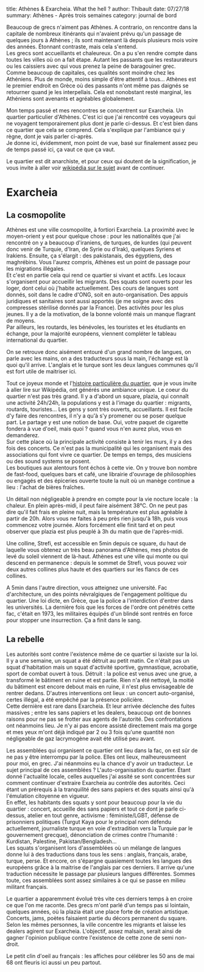 title: Athènes & Exarcheia. What the hell ?
author: Thibault
date: 07/27/18
summary: Athènes - Après trois semaines
category: journal de bord

Beaucoup de grecs n'aiment pas Athènes. A contrario, on rencontre dans la capitale de nombreux itinérants qui n'avaient prévu qu'un passage de quelques jours à Athènes ; ils sont maintenant là depuis plusieurs mois voire des années. Étonnant contraste, mais cela s'entend.  
Les grecs sont accueillants et chaleureux. On a pu s'en rendre compte dans toutes les villes où on a fait étape. Autant les passants que les restaurateurs ou les caissiers avec qui vous prenez la peine de baragouiner grec.  
Comme beaucoup de capitales, ces qualités sont moindre chez les Athéniens. Plus de monde, moins simple d'être attentif à tous... Athènes est le premier endroit en Grèce où des passants n'ont même pas daignés se retourner quand je les interpellais. Cela est nonobstant resté marginal, les Athéniens sont avenants et agréables globalement.  

Mon temps passé et mes rencontres se concentrent sur Exarcheia. Un quartier particulier d'Athènes. C'est ici que j'ai rencontré ces voyageurs qui ne voyagent temporairement plus dont je parle ci-dessus. Et c'est bien dans ce quartier que cela se comprend. Cela s'explique par l'ambiance qui y règne, dont je vais parler ci-après.  
Je donne ici, évidemment, mon point de vue, basé sur finalement assez peu de temps passé ici, ça vaut ce que ça vaut.  

Le quartier est dit anarchiste, et pour ceux qui doutent de la signification, je vous invite à aller voir [wikipédia sur le sujet](https://en.wikipedia.org/wiki/Anarchism) avant de continuer.  


Exarcheia
====

La cosmopolite
-----

Athènes est une ville cosmopolite, à fortiori Exarcheia. La proximité avec le moyen-orient y est pour quelque chose : pour les nationalités que j'ai rencontré on y a beaucoup d'iraniens, de turques, de kurdes (qui peuvent donc venir de Turquie, d'Iran, de Syrie ou d'Irak), quelques Syriens et Irakiens. Ensuite, ça s'élargit : des pakistanais, des égyptiens, des maghrébins. Vous l'aurez compris, Athènes est un point de passage pour les migrations illégales.  
Et c'est en partie cela qui rend ce quartier si vivant et actifs. Les locaux s'organisent pour accueillir les migrants. Des squats sont ouverts pour les loger, dont celui où j'habite actuellement. Des cours de langues sont donnés, soit dans le cadre d'ONG, soit en auto-organisation. Des appuis juridiques et sanitaires sont aussi apportés (je me soigne avec des compresses stérilisé donnés par la France). Des activités pour les plus jeunes. Il y a de la motivation, de la bonne volonté mais un manque flagrant de moyens.  
Par ailleurs, les routards, les bénévoles, les touristes et les étudiants en échange, pour la majorité européens, viennent compléter le tableau international du quartier.  

On se retrouve donc aisément entouré d'un grand nombre de langues, on parle avec les mains, on a des traducteurs sous la main, l'échange est là quoi qu'il arrive. L'anglais et le turque sont les deux langues communes qu'il est fort utile de maitriser ici.  

Tout ce joyeux monde et l'[histoire particulière du quartier](https://en.wikipedia.org/wiki/Exarcheia), que je vous invite à aller lire sur Wikipédia, ont générés une ambiance unique. Le coeur du quartier n'est pas très grand. Il y a d'abord un square, plazia, qui connaît une activité 24h/24h, la populations y est à l'image du quartier : migrants, routards, touristes... Les gens y sont très ouverts, accueillants. Il est facile d'y faire des rencontres, il n'y a qu'à s'y promener ou se poser quelque part. Le partage y est une notion de base. Oui, votre paquet de cigarette fondera à vue d'oeil, mais quoi ? quand vous n'en aurez plus, vous en demanderez.  
Sur cette place où la principale activité consiste à tenir les murs, il y a des fois des concerts. Ce n'est pas la municipalité qui les organisent mais des associations qui font vivre ce quartier. De temps en temps, des musiciens ou des sound systems se posent.  
Les boutiques aux alentours font échos à cette vie. On y trouve bon nombre de fast-food, quelques bars et café, une librairie d'ouvrage de philosophies ou engagés et des épiceries ouverte toute la nuit où un manège continue a lieu : l'achat de bières fraîches.  

Un détail non négligeable à prendre en compte pour la vie nocture locale : la chaleur. En plein après-midi, il peut faire aisément 38°C. On ne peut pas dire qu'il fait frais en pleine nuit, mais la température est plus agréable à partir de 20h. Alors vous ne faites à peu près rien jusqu'à 18h, puis vous commencez votre journée. Alors forcément elle finit tard et on peut observer que plazia est plus peuplé à 3h du matin que de l'après-midi.  

Une colline, Strefi, est accessible en 5min depuis ce square, du haut de laquelle vous obtenez un très beau panorama d'Athènes, mes photos de levé du soleil viennent de là-haut. Athènes est une ville qui monte ou qui descend en permanence : depuis le sommet de Strefi, vous pouvez voir deux autres collines plus haute et des quartiers sur les flancs de ces collines.  

A 5min dans l'autre direction, vous atteignez une université. Fac d'architecture, un des points névralgiques de l'engagement politique du quartier. Une loi dicte, en Grèce, que la police a l'interdiction d'entrer dans les universités. La dernière fois que les forces de l'ordre ont pénétrés cette fac, c'était en 1973, les militaires équipés d'un blindé sont rentrés en force pour stopper une insurrection. Ça a finit dans le sang.  

La rebelle
-----

Les autorités sont contre l'existence même de ce quartier si laxiste sur la loi. Il y a une semaine, un squat a été détruit au petit matin. Ce n'était pas un squat d'habitation mais un squat d'activité sportive, gymnastique, acrobatie, sport de combat ouvert à tous. Détruit : la police est venus avec une grue, a transformé le bâtiment en ruine et est partie. Rien n'a été nettoyé, la moitié du bâtiment est encore debout mais en ruine, il n'est plus envisageable de rentrer dedans. D'autres interventions ont lieux : un concert auto-organisé, certes illégal, a été empêché par la présence policière.  
Cette dernière est rare dans Exarcheia. Et leur arrivée déclenche des fuites massives ; entre les sans papiers et les dealers, beaucoup ont de bonnes raisons pour ne pas se frotter aux agents de l'autorité. Des confrontations ont néanmoins lieu. Je n'y ai pas encore assisté directement mais ma gorge et mes yeux m'ont déjà indiqué par 2 ou 3 fois qu'une quantité non négligeable de gaz lacrymogène avait été utilisé peu avant.  

Les assemblées qui organisent ce quartier ont lieu dans la fac, on est sûr de ne pas y être interrompu par la police. Elles ont lieux, malheureusmeent pour moi, en grec. J'ai néanmoins eu la chance d'y avoir un traducteur. Le sujet principal de ces assemblées ? L'auto-organisation du quartier. Étant donné l'actualité locale, celles auquelles j'ai assité se sont concentrées sur comment continuer d'extraire Exarcheia au contrôle des autorités. Ceci étant un prérequis à la tranquilité des sans papiers et des squats ainsi qu'à l'émulation citoyenne en vigueur.  
En effet, les habitants des squats y sont pour beaucoup pour la vie du quartier : concert, accueille des sans papiers et tout ce dont je parle ci-dessus, atelier en tout genre, activisme : féministe/LGBT, défense de prisonniers politiques (Turgut Kaya pour le principal nom défendu actuellement, journaliste turque en voie d'extradition vers la Turquie par le gouvernement grecque), dénonciation de crimes contre l'humanité : Kurdistan, Palestine, Pakistan/Bengladesh...   
Les squats s'organisent lors d'assemblées où un mélange de langues donne lui à des traductions dans tous les sens : anglais, français, arabe, turque, perse. Et encore, on s'épargne quasiement toutes les langues  des européens grâce à la maitrise de l'anglais par ces derniers. Il arrive qu'une traduction nécessite le passage par plusieurs langues différentes. Sommes toute, ces assemblées sont assez similaires à ce qui se passe en milieu militant français.  

Le quartier a apparemment évolué très vite ces derniers temps à en croire ce que l'on me raconte. Des grecs m'ont parlé d'un temps pas si lointain, quelques années, où la plazia était une place forte de création artistique. Concerts, jams, poètes faisaient partie du décors permanent du square. Selon les mêmes personnes, la ville concentre les migrants et laisse les dealers agirent sur Exarcheia. L'objectif, assez  malsain, serait ainsi de gagner l'opinion publique  contre l'existence de cette zone de semi non-droit.  

Le petit clin d'oeil au français : les affiches pour célébrer les 50 ans de mai 68 ont fleuris ici aussi un peu partout.  

